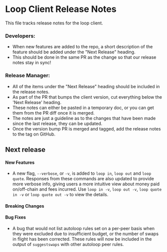# Loop Client Release Notes
This file tracks release notes for the loop client. 

### Developers: 
* When new features are added to the repo, a short description of the feature should be added under the "Next Release" heading.
* This should be done in the same PR as the change so that our release notes stay in sync!

### Release Manager: 
* All of the items under the "Next Release" heading should be included in the release notes.
* As part of the PR that bumps the client version, cut everything below the 'Next Release' heading. 
* These notes can either be pasted in a temporary doc, or you can get them from the PR diff once it is merged. 
* The notes are just a guideline as to the changes that have been made since the last release, they can be updated.
* Once the version bump PR is merged and tagged, add the release notes to the tag on GitHub.

## Next release

#### New Features
* A new flag, `--verbose`, or `-v`, is added to `loop in`, `loop out` and
 `loop quote`. Responses from these commands are also updated to provide more
  verbose info, giving users a more intuitive view about money paid
  on/off-chain and fees incurred. Use `loop in -v`, `loop out -v`,
  `loop quote in -v` or `loop quote out -v` to view the details.

#### Breaking Changes

#### Bug Fixes
* A bug that would not list autoloop rules set on a per-peer basis when they 
  were excluded due to insufficient budget, or the number of swaps in flight
  has been corrected. These rules will now be included in the output of 
  `suggestswaps` with other autoloop peer rules.
